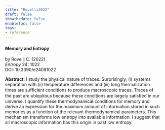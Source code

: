 ```yaml
---
title: "Rovelli2022"
draft: false
showthedate: false
enabletoc: false
tags:
- reference
---
```


#### **Memory and Entropy**     
by Rovelli C. (2022)         
*Entropy* 24: 1022       
DOI: 10.3390/e24081022     

**Abstract**:  I study the physical nature of traces. Surprisingly, (i) systems separation with (ii) temperature differences and (iii) long thermalization times are sufﬁcient conditions to produce macroscopic traces. Traces of the past are ubiquitous because these conditions are largely satisﬁed in our universe. I quantify these thermodynamical conditions for memory and derive an expression for the maximum amount of information stored in such memories as a function of the relevant thermodynamical parameters. This mechanism transforms low entropy into available information. I suggest that all macroscopic information has this origin in past low entropy.

